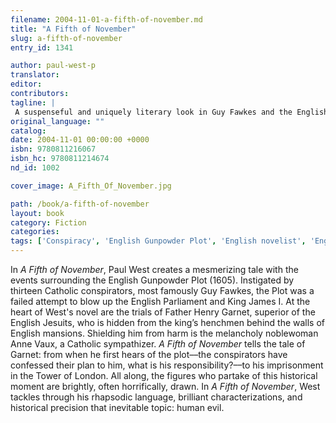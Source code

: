 ```yaml
---
filename: 2004-11-01-a-fifth-of-november.md
title: "A Fifth of November"
slug: a-fifth-of-november
entry_id: 1341

author: paul-west-p
translator: 
editor: 
contributors: 
tagline: |
 A suspenseful and uniquely literary look in Guy Fawkes and the English Gunpowder Plot of 1605, by one of America's most celebrated writers.
original_language: ""
catalog: 
date: 2004-11-01 00:00:00 +0000 
isbn: 9780811216067
isbn_hc: 9780811214674
nd_id: 1002

cover_image: A_Fifth_Of_November.jpg

path: /book/a-fifth-of-november
layout: book
category: Fiction
categories: 
tags: ['Conspiracy', 'English Gunpowder Plot', 'English novelist', 'English Novelist', 'Guy Fawkes', 'Historical', 'King James']
---
```

In *A Fifth of November*, Paul West creates a mesmerizing tale with the events surrounding the English Gunpowder Plot (1605). Instigated by thirteen Catholic conspirators, most famously Guy Fawkes, the Plot was a failed attempt to blow up the English Parliament and King James I. At the heart of West's novel are the trials of Father Henry Garnet, superior of the English Jesuits, who is hidden from the king’s henchmen behind the walls of English mansions. Shielding him from harm is the melancholy noblewoman Anne Vaux, a Catholic sympathizer. *A Fifth of November* tells the tale of Garnet: from when he first hears of the plot––the conspirators have confessed their plan to him, what is his responsibility?––to his imprisonment in the Tower of London. All along, the figures who partake of this historical moment are brightly, often horrifically, drawn. In *A Fifth of November*, West tackles through his rhapsodic language, brilliant characterizations, and historical precision that inevitable topic: human evil.





